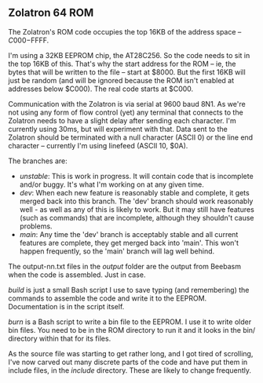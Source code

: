 ## Zolatron 64 ROM

The Zolatron's ROM code occupies the top 16KB of the address space – $C000-$FFFF.

I'm using a 32KB EEPROM chip, the AT28C256. So the code needs to sit in the top 16KB of this. That's why the start address for the ROM – ie, the bytes that will be written to the file – start at $8000. But the first 16KB will just be random (and will be ignored because the ROM isn't enabled at addresses below $C000). The real code starts at $C000.

Communication with the Zolatron is via serial at 9600 baud 8N1. As we're not using any form of flow control (yet) any terminal that connects to the Zolatron needs to have a slight delay after sending each character. I'm currently using 30ms, but will experiment with that. Data sent to the Zolatron should be terminated with a null character (ASCII 0) or the line end character – currently I'm using linefeed (ASCII 10, $0A).

The branches are:
* _unstable_: This is work in progress. It will contain code that is incomplete and/or buggy. It's what I'm working on at any given time.
* _dev_: When each new feature is reasonably stable and complete, it gets merged back into this branch. The 'dev' branch should work reasonably well - as well as any of this is likely to work. But it may still have features (such as commands) that are incomplete, although they shouldn't cause problems.
* _main_: Any time the 'dev' branch is acceptably stable and all current features are complete, they get merged back into 'main'. This won't happen frequently, so the 'main' branch will lag well behind.

The output-nn.txt files in the _output_ folder are the output from Beebasm when the code is assembled. Just in case.

_build_ is just a small Bash script I use to save typing (and remembering) the commands to assemble the code and write it to the EEPROM. Documentation is in the script itself.

_burn_ is a Bash script to write a bin file to the EEPROM. I use it to write older bin files. You need to be in the ROM directory to run it and it looks in the bin/ directory within that for its files.

As the source file was starting to get rather long, and I got tired of scrolling, I've now carved out many discrete parts of the code and have put them in include files, in the _include_ directory. These are likely to change frequently.
